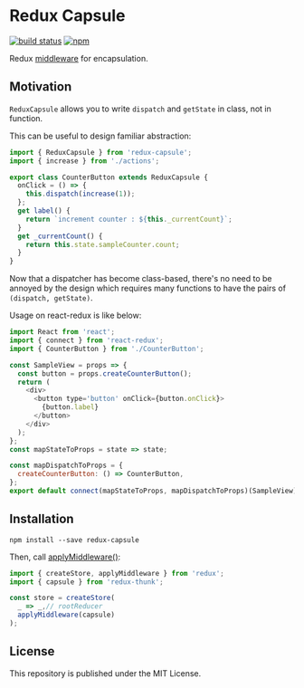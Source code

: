 # Redux Capsule

[![build status](https://img.shields.io/travis/x7c1/redux-capsule/master.svg?style=flat-square)](https://travis-ci.org/x7c1/redux-capsule) 
[![npm](https://img.shields.io/npm/v/redux-capsule.svg?style=flat-square)](https://www.npmjs.com/package/redux-capsule)

<!--
[![npm downloads](https://img.shields.io/npm/dm/redux-capsule.svg?style=flat-square)](https://www.npmjs.com/package/redux-capsule)
-->

Redux [middleware](https://redux.js.org/docs/advanced/Middleware.html) for encapsulation.

## Motivation

`ReduxCapsule` allows you to write `dispatch` and `getState` in class, not in function.

This can be useful to design familiar abstraction:

```js
import { ReduxCapsule } from 'redux-capsule';
import { increase } from './actions';

export class CounterButton extends ReduxCapsule {
  onClick = () => {
    this.dispatch(increase(1));
  };
  get label() {
    return `increment counter : ${this._currentCount}`;
  }
  get _currentCount() {
    return this.state.sampleCounter.count;
  }
}
```

Now that a dispatcher has become class-based, there's no need to be annoyed by the design which requires many functions to have the pairs of `(dispatch, getState)`.

Usage on react-redux is like below:

```js
import React from 'react';
import { connect } from 'react-redux';
import { CounterButton } from './CounterButton';

const SampleView = props => {
  const button = props.createCounterButton();
  return (
    <div>
      <button type='button' onClick={button.onClick}>
        {button.label}
      </button>
    </div>
  );
};
const mapStateToProps = state => state;

const mapDispatchToProps = {
  createCounterButton: () => CounterButton,
};
export default connect(mapStateToProps, mapDispatchToProps)(SampleView);
```

## Installation

```
npm install --save redux-capsule
```

Then, call [applyMiddleware()](https://redux.js.org/docs/api/applyMiddleware.html):

```js
import { createStore, applyMiddleware } from 'redux';
import { capsule } from 'redux-thunk';

const store = createStore(
  _ => _,// rootReducer
  applyMiddleware(capsule)
);
```

## License

This repository is published under the MIT License.
